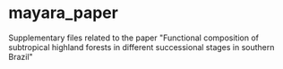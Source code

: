 # mayara_paper
Supplementary files related to the paper "Functional composition of subtropical highland forests in different successional stages in southern Brazil"
